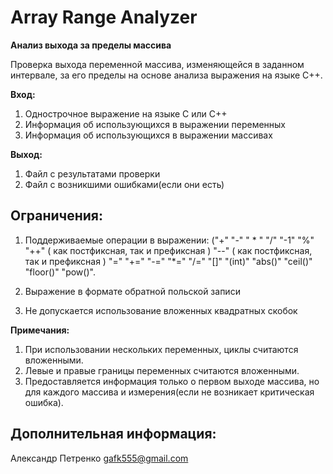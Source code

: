 # Array Range Analyzer #

**Анализ выхода за пределы массива**

Проверка выхода переменной массива, изменяющейся в заданном интервале, за его пределы на основе анализа выражения на языке С++. 

**Вход:**

1. Однострочное выражение на языке C или С++
2. Информация об использующихся в выражении переменных
3. Информация об использующихся в выражении массивах

**Выход:**
1. Файл с результатами проверки
2. Файл с возникшими ошибками(если они есть)

## Ограничения: ##

1. Поддерживаемые операции в выражении:
("+"  "-"  " * "  "/"  "-1"  "%"  "++" ( как постфиксная, так и префиксная )  "--" ( как постфиксная, так и префиксная )  "="  "+="  "-="  "*="  "/="  "[]"  "(int)"   "abs()"  "ceil()"  "floor()"  "pow()".

2. Выражение в формате обратной польской записи
3. Не допускается использование вложенных квадратных скобок

**Примечания:**
1. При использовании нескольких переменных, циклы считаются вложенными.
2. Левые и правые границы переменных считаются вложенными.
3. Предоставляется информация только о первом выходе массива, но для каждого массива и измерения(если не возникает критическая ошибка).

## Дополнительная информация: ##
Александр Петренко
gafk555@gmail.com